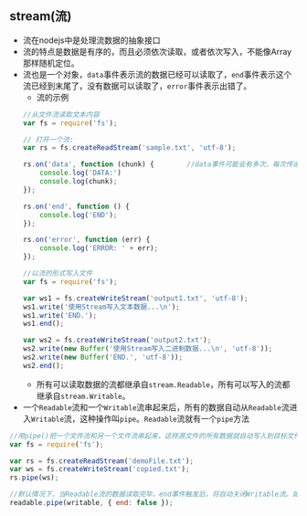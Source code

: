 ## stream(流)
- 流在nodejs中是处理流数据的抽象接口
- 流的特点是数据是有序的，而且必须依次读取，或者依次写入，不能像Array那样随机定位。
- 流也是一个对象，`data`事件表示流的数据已经可以读取了，`end`事件表示这个流已经到末尾了，没有数据可以读取了，`error`事件表示出错了。
    - 流的示例
    ```javascript
    //从文件流读取文本内容
    var fs = require('fs');

    // 打开一个流:
    var rs = fs.createReadStream('sample.txt', 'utf-8');

    rs.on('data', function (chunk) {        //data事件可能会有多次，每次传递的chunk是流的一部分数据
        console.log('DATA:')
        console.log(chunk);
    });

    rs.on('end', function () {
        console.log('END');
    });

    rs.on('error', function (err) {
        console.log('ERROR: ' + err);
    });

    //以流的形式写入文件
    var fs = require('fs');

    var ws1 = fs.createWriteStream('output1.txt', 'utf-8');
    ws1.write('使用Stream写入文本数据...\n');
    ws1.write('END.');
    ws1.end();

    var ws2 = fs.createWriteStream('output2.txt');
    ws2.write(new Buffer('使用Stream写入二进制数据...\n', 'utf-8'));
    ws2.write(new Buffer('END.', 'utf-8'));
    ws2.end();
    ```
    - 所有可以读取数据的流都继承自`stream.Readable`，所有可以写入的流都继承自`stream.Writable`。
- 一个`Readable`流和一个`Writable`流串起来后，所有的数据自动从`Readable`流进入`Writable`流，这种操作叫`pipe`。`Readable`流就有一个`pipe`方法
```javascript
//用pipe()把一个文件流和另一个文件流串起来，这样源文件的所有数据就自动写入到目标文件里了，所以，这实际上是一个复制文件的程序
var fs = require('fs');

var rs = fs.createReadStream('demoFile.txt');
var ws = fs.createWriteStream('copied.txt');
rs.pipe(ws);

//默认情况下，当Readable流的数据读取完毕，end事件触发后，将自动关闭Writable流。如果不希望自动关闭Writable流，需要传入参数：
readable.pipe(writable, { end: false });
```